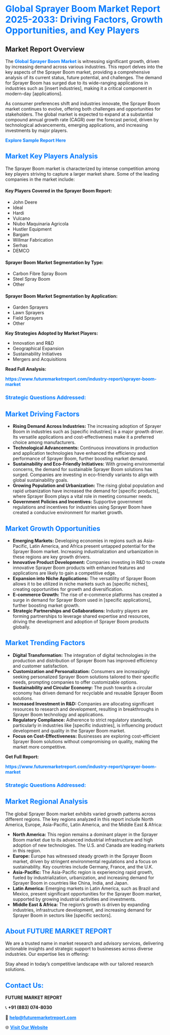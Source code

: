 <h1 style="color: #007BFF;">Global Sprayer Boom Market Report 2025-2033: Driving Factors, Growth Opportunities, and Key Players</h1>

<section id="overview">
<h2>Market Report Overview</h2>
<p>The <a href="https://www.futuremarketreport.com/industry-report/sprayer-boom-market" style="color: #007BFF; text-decoration: none;"><strong>Global Sprayer Boom Market</strong></a> is witnessing significant growth, driven by increasing demand across various industries. This report delves into the key aspects of the Sprayer Boom market, providing a comprehensive analysis of its current status, future potential, and challenges. The demand for Sprayer Boom has surged due to its wide-ranging applications in industries such as [insert industries], making it a critical component in modern-day [applications].</p>
<p>As consumer preferences shift and industries innovate, the Sprayer Boom market continues to evolve, offering both challenges and opportunities for stakeholders. The global market is expected to expand at a substantial compound annual growth rate (CAGR) over the forecast period, driven by technological advancements, emerging applications, and increasing investments by major players.</p>
</section>

<section id="overview">
<p><a href="https://www.futuremarketreport.com/request-sample/reportId=52093" style="color: #007BFF; text-decoration: none;"><strong>Explore Sample Report Here</strong></a></p>
</section>

<section id="key-players">
<h2 style="color: #007BFF;">Market Key Players Analysis</h2>
<p>The Sprayer Boom market is characterized by intense competition among key players striving to capture a larger market share. Some of the leading companies in the market include:</p>
<h4>Key Players Covered in the Sprayer Boom Report:</h4>
<ul><li>John Deere</li><li>Ideal</li><li>Hardi</li><li>Vulcano</li><li>Niubo Maquinaria Agricola</li><li>Hustler Equipment</li><li>Bargam</li><li>Willmar Fabrication</li><li>Serhas</li><li>DEMCO</li></ul>
<h4>Sprayer Boom Market Segmentation by Type:</h4>
<ul><li>Carbon Fibre Spray Boom</li><li>Steel Spray Boom</li><li>Other</li></ul>

<h4>Sprayer Boom Market Segmentation by Application:</h4>
<ul><li>Garden Sprayers</li><li>Lawn Sprayers</li><li>Field Sprayers</li><li>Other</li></ul>
<p><strong>Key Strategies Adopted by Market Players:</strong></p>
<ul>
<li>Innovation and R&D</li>
<li>Geographical Expansion</li>
<li>Sustainability Initiatives</li>
<li>Mergers and Acquisitions</li>
</ul>
</section>

<section>
<p><strong>Read Full Analysis: </strong></p><a href="https://www.futuremarketreport.com/industry-report/sprayer-boom-market" style="color: #007BFF; text-decoration: none;"><strong>https://www.futuremarketreport.com/industry-report/sprayer-boom-market</strong></a>
<h3 style="color: #007BFF;">Strategic Questions Addressed:</h3>
</section>

<section id="driving-factors">
<h2 style="color: #007BFF;">Market Driving Factors</h2>
<ul>
<li><strong>Rising Demand Across Industries:</strong> The increasing adoption of Sprayer Boom in industries such as [specific industries] is a major growth driver. Its versatile applications and cost-effectiveness make it a preferred choice among manufacturers.</li>
<li><strong>Technological Advancements:</strong> Continuous innovations in production and application technologies have enhanced the efficiency and performance of Sprayer Boom, further boosting market demand.</li>
<li><strong>Sustainability and Eco-Friendly Initiatives:</strong> With growing environmental concerns, the demand for sustainable Sprayer Boom solutions has surged. Companies are investing in eco-friendly variants to align with global sustainability goals.</li>
<li><strong>Growing Population and Urbanization:</strong> The rising global population and rapid urbanization have increased the demand for [specific products], where Sprayer Boom plays a vital role in meeting consumer needs.</li>
<li><strong>Government Policies and Incentives:</strong> Supportive government regulations and incentives for industries using Sprayer Boom have created a conducive environment for market growth.</li>
</ul>
</section>

<section id="growth-opportunities">
<h2 style="color: #007BFF;">Market Growth Opportunities</h2>
<ul>
<li><strong>Emerging Markets:</strong> Developing economies in regions such as Asia-Pacific, Latin America, and Africa present untapped potential for the Sprayer Boom market. Increasing industrialization and urbanization in these regions are key growth drivers.</li>
<li><strong>Innovative Product Development:</strong> Companies investing in R&D to create innovative Sprayer Boom products with enhanced features and applications are likely to gain a competitive edge.</li>
<li><strong>Expansion into Niche Applications:</strong> The versatility of Sprayer Boom allows it to be utilized in niche markets such as [specific niches], creating opportunities for growth and diversification.</li>
<li><strong>E-commerce Growth:</strong> The rise of e-commerce platforms has created a surge in demand for Sprayer Boom used in [specific applications], further boosting market growth.</li>
<li><strong>Strategic Partnerships and Collaborations:</strong> Industry players are forming partnerships to leverage shared expertise and resources, driving the development and adoption of Sprayer Boom products globally.</li>
</ul>
</section>

<section id="trending-factors">
<h2 style="color: #007BFF;">Market Trending Factors</h2>
<ul>
<li><strong>Digital Transformation:</strong> The integration of digital technologies in the production and distribution of Sprayer Boom has improved efficiency and customer satisfaction.</li>
<li><strong>Customization and Personalization:</strong> Consumers are increasingly seeking personalized Sprayer Boom solutions tailored to their specific needs, prompting companies to offer customizable options.</li>
<li><strong>Sustainability and Circular Economy:</strong> The push towards a circular economy has driven demand for recyclable and reusable Sprayer Boom solutions.</li>
<li><strong>Increased Investment in R&D:</strong> Companies are allocating significant resources to research and development, resulting in breakthroughs in Sprayer Boom technology and applications.</li>
<li><strong>Regulatory Compliance:</strong> Adherence to strict regulatory standards, particularly in industries like [specific industries], is influencing product development and quality in the Sprayer Boom market.</li>
<li><strong>Focus on Cost-Effectiveness:</strong> Businesses are exploring cost-efficient Sprayer Boom solutions without compromising on quality, making the market more competitive.</li>
</ul>
</section>

<section>
<p><strong>Get Full Report: </strong></p><a href="https://www.futuremarketreport.com/industry-report/sprayer-boom-market" style="color: #007BFF; text-decoration: none;"><strong>https://www.futuremarketreport.com/industry-report/sprayer-boom-market</strong></a>
<h3 style="color: #007BFF;">Strategic Questions Addressed:</h3>
</section>


<section id="regional-analysis">
<h2 style="color: #007BFF;">Market Regional Analysis</h2>
<p>The global Sprayer Boom market exhibits varied growth patterns across different regions. The key regions analyzed in this report include North America, Europe, Asia-Pacific, Latin America, and the Middle East & Africa:</p>
<ul>
<li><strong>North America:</strong> This region remains a dominant player in the Sprayer Boom market due to its advanced industrial infrastructure and high adoption of new technologies. The U.S. and Canada are leading markets in this region.</li>
<li><strong>Europe:</strong> Europe has witnessed steady growth in the Sprayer Boom market, driven by stringent environmental regulations and a focus on sustainability. Key countries include Germany, France, and the U.K.</li>
<li><strong>Asia-Pacific:</strong> The Asia-Pacific region is experiencing rapid growth, fueled by industrialization, urbanization, and increasing demand for Sprayer Boom in countries like China, India, and Japan.</li>
<li><strong>Latin America:</strong> Emerging markets in Latin America, such as Brazil and Mexico, present significant opportunities for the Sprayer Boom market, supported by growing industrial activities and investments.</li>
<li><strong>Middle East & Africa:</strong> The region’s growth is driven by expanding industries, infrastructure development, and increasing demand for Sprayer Boom in sectors like [specific sectors].</li>
</ul>
</section>

<footer>
<h2 style="color: #007BFF;">About FUTURE MARKET REPORT</h2>
<p>We are a trusted name in market research and advisory services, delivering actionable insights and strategic support to businesses across diverse industries. Our expertise lies in offering:</p>

<p>Stay ahead in today’s competitive landscape with our tailored research solutions.</p>

<h2 style="color: #007BFF;">Contact Us:</h2>
<p><strong>FUTURE MARKET REPORT</strong></p>
<p>📞 <strong>+91 (883) 074-8030</strong></p>
<p>📧 <strong><a href="mailto:help@futuremarketreport.com" style="color: #007BFF;">help@futuremarketreport.com</a></strong></p>
<p>🌐 <strong><a href="https://www.futuremarketreport.com/" style="color: #007BFF;">Visit Our Website</a></strong></p>
</footer>